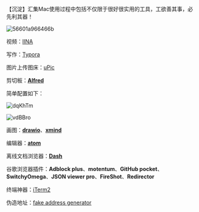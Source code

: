 【沉淀】汇集Mac使用过程中包括不仅限于很好很实用的工具，工欲善其事，必先利其器！

![56601a966466b](https://cdn.jsdelivr.net/gh/haoyutc/cos@main/uPic/20210609/56601a966466b.jpg)



视频：[IINA](https://iina.io/)



写作：[Typora](https://typora.io/)



图片上传图床：[uPic](https://github.com/gee1k/uPic)



剪切板：**[Alfred](https://macwk.com/soft/alfred-4)**

简单配置如下：

![dqKhTm](https://cdn.jsdelivr.net/gh/haoyutc/cos@main/uPic/20210609/dqKhTm.png)

![vdBBro](https://cdn.jsdelivr.net/gh/haoyutc/cos@main/uPic/20210609/vdBBro.png)

画图：**[drawio](https://www.diagrams.net/)**、**[xmind](https://www.xmind.cn/)**



编辑器：**[atom](https://atom.io/)**



离线文档浏览器：**[Dash](https://kapeli.com/dash)**



谷歌浏览器插件：**Adblock plus**、**motentum**、**GitHub pocket**、**SwitchyOmega**、**JSON viewer pro**、**FireShot**、**Redirector**



终端神器：[iTerm2](https://vincef0ng.cn/post/iterm2-for-mac-tutorial/) 

[iTerm2]: https://vincef0ng.cn/post/iterm2-for-mac-tutorial/	"iTerm2 + Oh My Zsh 配置 MacOS 超级终端"



伪造地址：[fake address generator](https://www.fakeaddressgenerator.com/ )

[fake address generator]: https://www.fakeaddressgenerator.com/	"如何伪造你想要的地址？"



